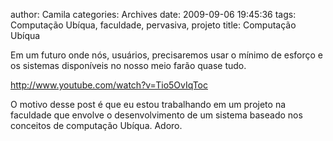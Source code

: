 author: Camila
categories: Archives
date: 2009-09-06 19:45:36
tags:  Computação Ubíqua, faculdade, pervasiva, projeto
title: Computação Ubíqua

<p>Em um futuro onde nós, usuários, precisaremos usar o mínimo de esforço e os sistemas disponíveis no nosso meio farão quase tudo.</p>
<p><a href="http://www.youtube.com/watch?v=Tio5OvIqToc" target="_blank">http://www.youtube.com/watch?v=Tio5OvIqToc</a></p>
<p>O motivo desse post é que eu estou trabalhando em um projeto na faculdade que envolve o desenvolvimento de um sistema baseado nos conceitos de computação Ubíqua. Adoro.</p>
<div id="_mcePaste" style="overflow:hidden;position:absolute;left:-10000px;top:0;width:1px;height:1px;">
<p>CRISTAL - Control of Remotely Interfaced Systems using Touch-based Actions in Living spaces</p>
